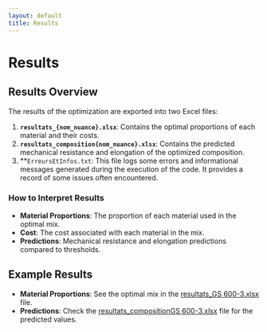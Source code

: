 ```yaml
---
layout: default
title: Results
---
```


# Results

## Results Overview

The results of the optimization are exported into two Excel files:
1. **`resultats_{nom_nuance}.xlsx`**: Contains the optimal proportions of each material and their costs.
2. **`resultats_composition{nom_nuance}.xlsx`**: Contains the predicted mechanical resistance and elongation of the optimized composition.
3. **`ErreursEtInfos.txt`: This file logs some errors and informational messages generated during the execution of the code. It provides a record of some issues often encountered.

### How to Interpret Results

- **Material Proportions**: The proportion of each material used in the optimal mix.
- **Cost**: The cost associated with each material in the mix.
- **Predictions**: Mechanical resistance and elongation predictions compared to thresholds.

## Example Results

- **Material Proportions**: See the optimal mix in the [resultats_GS 600-3.xlsx](files/resultats_GS%20600-3.xlsx) file.
- **Predictions**: Check the [resultats_compositionGS 600-3.xlsx](files/resultats_compositionGS%20600-3.xlsx) file for the predicted values.


